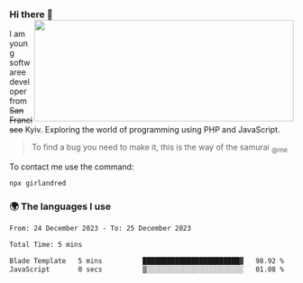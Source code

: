 ### Hi there 👋 <img align='right' src="https://github-readme-stats.vercel.app/api?username=girlandred&count_private=true&show_icons=true&include_all_commits=true&hide_rank=true&hide_title=true&theme=buefy&card_width=300" width=460 height=180>

I am young softwaree developer from ~~San Francisco~~ Kyiv. Exploring the world of programming using PHP and JavaScript.

> To find a bug you need to make it, this is the way of the samurai
<sub>@me</sub>

To contact me use the command:
```
npx girlandred
```


### 🌍 The languages I use

<!--START_SECTION:waka-->

```txt
From: 24 December 2023 - To: 25 December 2023

Total Time: 5 mins

Blade Template   5 mins          ████████████████████████▓   98.92 %
JavaScript       0 secs          ▒░░░░░░░░░░░░░░░░░░░░░░░░   01.08 %
```

<!--END_SECTION:waka-->
